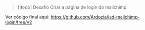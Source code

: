 

> [!todo] Desafio
> Criar a página de login do mailchimp

Ver código final aqui:
https://github.com/Ardozia/lsd-mailchimp-login/tree/v2

